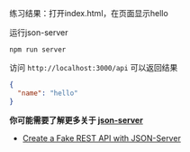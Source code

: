练习结果：打开index.html，在页面显示hello

运行json-server

```
npm run server
```

访问 `http://localhost:3000/api` 可以返回结果
```json
{ 
  "name": "hello" 
}
```

**你可能需要了解更多关于 [json-server](https://github.com/typicode/json-server)**
- [Create a Fake REST API with JSON-Server](https://www.youtube.com/watch?v=1zkgdLZEdwM)



